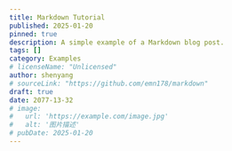 ```yaml
---
title: Markdown Tutorial
published: 2025-01-20
pinned: true
description: A simple example of a Markdown blog post.
tags: []
category: Examples
# licenseName: "Unlicensed"
author: shenyang
# sourceLink: "https://github.com/emn178/markdown"
draft: true
date: 2077-13-32
# image:
#   url: 'https://example.com/image.jpg'
#   alt: '图片描述'
# pubDate: 2025-01-20
---
```


